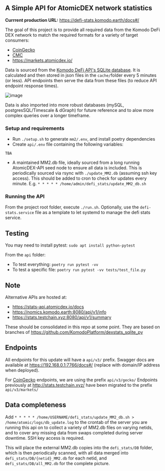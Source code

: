 ## A Simple API for AtomicDEX network statistics

**Currrent production URL:** https://defi-stats.komodo.earth/docs#/

The goal of this project is to provide all required data from the Komodo DeFi DEX network to match the required formats for a variety of target consumers:
- [CoinGecko](https://docs.google.com/document/d/1v27QFoQq1SKT3Priq3aqPgB70Xd_PnDzbOCiuoCyixw/edit?usp=sharing)
- [CMC](https://docs.google.com/document/d/1S4urpzUnO2t7DmS_1dc4EL4tgnnbTObPYXvDeBnukCg/edit#)
- https://markets.atomicdex.io/

Data is sourced from the [Komodo DeFi API's SQLite database](https://developers.komodoplatform.com/basic-docs/atomicdex/atomicdex-tutorials/query-the-mm2-database.html#my-swaps). It is calculated and then stored in json files in the `cache/`folder every 5 minutes (or less). API endpoints then serve the data from these files (to reduce API endpoint response times).

![image](https://github.com/KomodoPlatform/defi_stats/assets/35845239/106973e9-72ca-4486-9fc5-ce7e7e1bfe57)

Data is also imported into more robust databases (mySQL, postgresSQL/Timescale & dGraph) for future reference and to alow more complex queries over a longer timeframe.


### Setup and requirements

- Run `./setup.sh` to generate `mm2/.env`, and install poetry dependencies
- Create `api/.env` file containing the following variables:

```
TBA
```
- A maintained MM2.db file, ideally sourced from a long running AtomicDEX-API seed node to ensure all data is included. This is periodically sourced via rsync with `./update_MM2.db` (assuming ssh key access). This should be added to cron to check for updates every minute. E.g. `* * * * * /home/admin/defi_stats/update_MM2_db.sh`


### Running the API
From the project root folder, execute `./run.sh`.
Optionally, use the `defi-stats.service` file as a template to let systemd to manage the defi stats service.

## Testing

You may need to install pytest: `sudo apt install python-pytest`

From the `api` folder:
- To test everything: `poetry run pytest -vv`
- To test a specific file: `poetry run pytest -vv tests/test_file.py`


## Note
Alternative APIs are hosted at:
- https://stats-api.atomicdex.io/docs
- https://nomics.komodo.earth:8080/api/v1/info
- https://stats.testchain.xyz:8080/api/v1/summary

These should be consolidated in this repo at some point. They are based on branches of https://github.com/KomodoPlatform/dexstats_sqlite_py


## Endpoints

All endpoints for this update will have a `api/v3/` prefix. Swagger docs are available at https://192.168.0.1:7766/docs#/ (replace with domain/IP address when deployed).

For [CoinGecko](https://www.coingecko.com/) endpoints, we are using the prefix `api/v3/gecko/`
Endpoints previously at http://stats.testchain.xyz/ have been migrated to the prefix `api/v3/markets/`

## Data completeness
Add `* * * * * /home/USERNAME/defi_stats/update_MM2_db.sh > /home/atomic/logs/db_update.log` to the crontab of the server you are running this api on to collect a variety of MM2.db files on varying netids, and to cover any missing data from swaps completed during server downtime. SSH key access is required.

This will place the external MM2.db copies into the `defi_stats/DB` folder, which is then periodically scanned, with all data merged into `defi_stats/DB/{netid}_MM2.db` for each netid, and `defi_stats/DB/all_MM2.db` for the complete picture.
